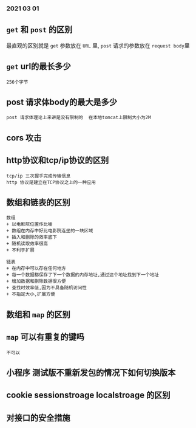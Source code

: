 ### 2021 03 01
## `get` 和 `post` 的区别
最直观的区别就是 `get` 参数放在 `URL` 里, `post` 请求的参数放在 `request body`里
## `get` url的最长多少

    256个字节

## post 请求体body的最大是多少

    post 请求体理论上来讲是没有限制的  在本地tomcat上限制大小为2M

## cors 攻击

## http协议和tcp/ip协议的区别

    tcp/ip 三次握手完成传输信息 
    http 协议是建立在TCP协议之上的一种应用

## 数组和链表的区别

    数组
    + 以电影院位置作比喻
    + 数组在内存中好比电影院连坐的一块区域
    + 插入和删除的效率底下
    + 随机读取效率很高
    + 不利于扩展

    链表
    + 在内存中可以存在任何地方
    + 每一个数据都保存了下一个数据的内存地址,通过这个地址找到下一个地址
    + 增加数据和删除数据很方便
    + 查找时效率低,因为不具备随机访问性
    + 不指定大小,扩展方便
   
## 数组和 `map` 的区别
<!-- 
    
    -->
## `map` 可以有重复的键吗

    不可以

## 小程序 测试版不重新发包的情况下如何切换版本
<!--  -->
## cookie sessionstroage localstroage 的区别
<!--  -->
## 对接口的安全措施